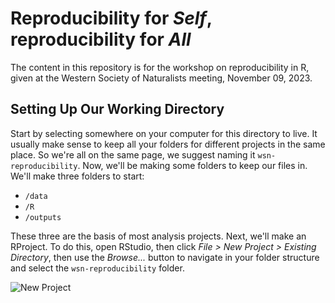 # Reproducibility for *Self*, reproducibility for *All*

The content in this repository is for the workshop on reproducibility in R, given at the Western Society of Naturalists meeting, November 09, 2023. 

## Setting Up Our Working Directory

Start by selecting somewhere on your computer for this directory to live. It usually make sense to keep all your folders for different projects in the same place. So we're all on the same page, we suggest naming it `wsn-reproducibility`. Now, we'll be making some folders to keep our files in. We'll make three folders to start: 

* `/data`
* `/R`
* `/outputs`

These three are the basis of most analysis projects. Next, we'll make an RProject. To do this, open RStudio, then click *File > New Project > Existing Directory*, then use the *Browse...* button to navigate in your folder structure and select the `wsn-reproducibility` folder. 

![New Project]("/.figs/project.png")


